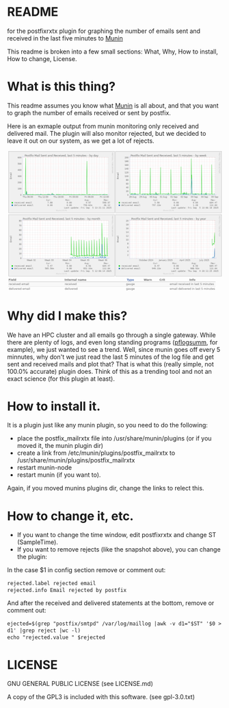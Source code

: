 # README 
for the postfixrxtx plugin for graphing the number of emails sent and received in the last five minutes to [Munin](https://munin-monitoring.org/)

This readme is broken into a few small sections: What,  Why, How to install, How to change, License. 

# What is this thing?

This readme assumes you know what [Munin](https://munin-monitoring.org/) is all about, and that you want to graph the number of emails received or sent by postfix.

Here is an exmaple output from munin monitoring only received and delivered mail. The plugin will also monitor rejected, but we decided to leave it out on our system, as we get a lot of rejects.

![screenshot of postfixrxtx-munin from a node](https://github.com/triode3/postfixrxtx-munin/blob/main/images/postfixrxtx-munin.png)

# Why did I make this?

We have an HPC cluster and all emails go through a single gateway. While there are plenty of logs, and even long standing programs ([pflogsumm](https://github.com/sarahkadar/pflogsumm/blob/master/pflogsumm.pl), for example), we just wanted to see a trend. Well, since munin goes off every 5 minnutes, why don't we just read the last 5 minutes of the log file and get sent and received mails and plot that? That is what this (really simple, not 100.0% accurate) plugin does. Think of this as a trending tool and not an exact science (for this plugin at least). 

# How to install it.

It is a plugin just like any munin plugin, so you need to do the following:

- place the postfix_mailrxtx file into /usr/share/munin/plugins (or if you moved it, the munin plugin dir)
- create a link from /etc/munin/plugins/postfix_mailrxtx to /usr/share/munin/plugins/postfix_mailrxtx
- restart munin-node
- restart munin (if you want to). 

Again, if you moved munins plugins dir, change the links to relect this. 

# How to change it, etc. 

- If you want to change the time window, edit postfixrxtx and change ST (SampleTime).
- If you want to remove rejects (like the snapshot above), you can change the plugin:

In the case $1 in config section remove or comment out:

```
rejected.label rejected email
rejected.info Email rejected by postfix
```

And after the received and delivered statements at the bottom, remove or comment out:

```
ejected=$(grep "postfix/smtpd" /var/log/maillog |awk -v d1="$ST" '$0 > d1' |grep reject |wc -l)
echo "rejected.value " $rejected
```

# LICENSE

GNU GENERAL PUBLIC LICENSE (see LICENSE.md)

A copy of the GPL3 is included with this software. (see gpl-3.0.txt)




